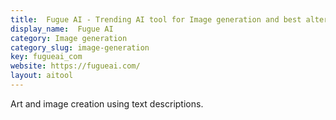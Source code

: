 ```yaml
---
title:  Fugue AI - Trending AI tool for Image generation and best alternatives
display_name:  Fugue AI
category: Image generation
category_slug: image-generation
key: fugueai_com
website: https://fugueai.com/
layout: aitool
---
```


Art and image creation using text descriptions.
